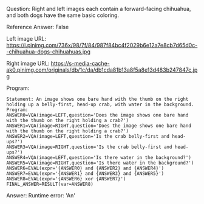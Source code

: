 Question: Right and left images each contain a forward-facing chihuahua, and both dogs have the same basic coloring.

Reference Answer: False

Left image URL: https://i.pinimg.com/736x/98/7f/84/987f84bc4f2029b6e12a7e8cb7d65d0c--chihuahua-dogs-chihuahuas.jpg

Right image URL: https://s-media-cache-ak0.pinimg.com/originals/db/1c/da/db1cda81b13a8f5a8e13d483b247847c.jpg

Program:

```
Statement: An image shows one bare hand with the thumb on the right holding up a belly-first, head-up crab, with water in the background.
Program:
ANSWER0=VQA(image=LEFT,question='Does the image shows one bare hand with the thumb on the right holding a crab?')
ANSWER1=VQA(image=RIGHT,question='Does the image shows one bare hand with the thumb on the right holding a crab?')
ANSWER2=VQA(image=LEFT,question='Is the crab belly-first and head-ups?')
ANSWER3=VQA(image=RIGHT,question='Is the crab belly-first and head-ups?')
ANSWER4=VQA(image=LEFT,question='Is there water in the background?')
ANSWER5=VQA(image=RIGHT,question='Is there water in the background?')
ANSWER6=EVAL(expr='{ANSWER0} and {ANSWER2} and {ANSWER4}')
ANSWER7=EVAL(expr='{ANSWER1} and {ANSWER3} and {ANSWER5}')
ANSWER8=EVAL(expr='{ANSWER6} xor {ANSWER7}')
FINAL_ANSWER=RESULT(var=ANSWER8)
```
Answer: Runtime error: 'An'


